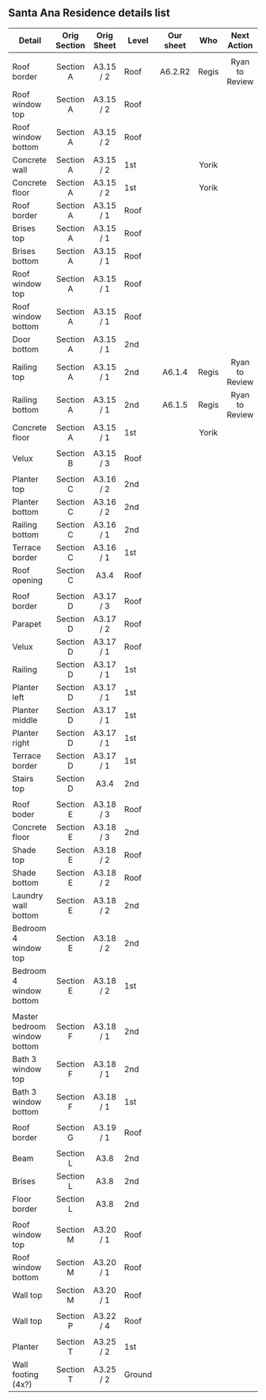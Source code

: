 ## Santa Ana Residence details list

| Detail                       | Orig Section | Orig Sheet | Level  | Our sheet | Who   | Next Action    |
| ---------------------------- |:------------:|:----------:| ------ |:---------:|:-----:|:--------------:|
|                              |              |            |        |           |       |                |
| Roof border                  | Section A    | A3.15 / 2  | Roof   | A6.2.R2   | Regis | Ryan to Review |
| Roof window top              | Section A    | A3.15 / 2  | Roof   |           |       |                |
| Roof window bottom           | Section A    | A3.15 / 2  | Roof   |           |       |                |
| Concrete wall                | Section A    | A3.15 /  2 | 1st    |           | Yorik |                |
| Concrete floor               | Section A    | A3.15 / 2  | 1st    |           | Yorik |                |
| Roof border                  | Section A    | A3.15 / 1  | Roof   |           |       |                |
| Brises top                   | Section A    | A3.15 / 1  | Roof   |           |       |                |
| Brises bottom                | Section A    | A3.15 / 1  | Roof   |           |       |                |
| Roof window top              | Section A    | A3.15 / 1  | Roof   |           |       |                |
| Roof window bottom           | Section A    | A3.15 / 1  | Roof   |           |       |                |
| Door bottom                  | Section A    | A3.15 / 1  | 2nd    |           |       |                |
| Railing top                  | Section A    | A3.15 / 1  | 2nd    | A6.1.4    | Regis | Ryan to Review |
| Railing bottom               | Section A    | A3.15 / 1  | 2nd    | A6.1.5    | Regis | Ryan to Review |
| Concrete floor               | Section A    | A3.15 / 1  | 1st    |           | Yorik |                |
|                              |              |            |        |           |       |                |
| Velux                        | Section B    | A3.15 / 3  | Roof   |           |       |                |
|                              |              |            |        |           |       |                |
| Planter top                  | Section C    | A3.16 / 2  | 2nd    |           |       |                |
| Planter bottom               | Section C    | A3.16 / 2  | 2nd    |           |       |                |
| Railing bottom               | Section C    | A3.16 / 1  | 2nd    |           |       |                |
| Terrace border               | Section C    | A3.16 / 1  | 1st    |           |       |                |
| Roof opening                 | Section C    | A3.4       | Roof   |           |       |                |
|                              |              |            |        |           |       |                |
| Roof border                  | Section D    | A3.17 / 3  | Roof   |           |       |                |
| Parapet                      | Section D    | A3.17 / 2  | Roof   |           |       |                |
| Velux                        | Section D    | A3.17 / 1  | Roof   |           |       |                |
| Railing                      | Section D    | A3.17 / 1  | 1st    |           |       |                |
| Planter left                 | Section D    | A3.17 / 1  | 1st    |           |       |                |
| Planter middle               | Section D    | A3.17 / 1  | 1st    |           |       |                |
| Planter right                | Section D    | A3.17 / 1  | 1st    |           |       |                |
| Terrace border               | Section D    | A3.17 / 1  | 1st    |           |       |                |
| Stairs top                   | Section D    | A3.4       | 2nd    |           |       |                |
|                              |              |            |        |           |       |                |
| Roof boder                   | Section E    | A3.18 / 3  | Roof   |           |       |                |
| Concrete floor               | Section E    | A3.18 / 3  | 2nd    |           |       |                |
| Shade top                    | Section E    | A3.18 / 2  | Roof   |           |       |                |
| Shade bottom                 | Section E    | A3.18 / 2  | Roof   |           |       |                |
| Laundry wall bottom          | Section E    | A3.18 / 2  | 2nd    |           |       |                |
| Bedroom 4 window top         | Section E    | A3.18 / 2  | 2nd    |           |       |                |
| Bedroom 4 window bottom      | Section E    | A3.18 / 2  | 1st    |           |       |                |
|                              |              |            |        |           |       |                |
| Master bedroom window bottom | Section F    | A3.18 / 1  | 2nd    |           |       |                |
| Bath 3 window top            | Section F    | A3.18 / 1  | 2nd    |           |       |                |
| Bath 3 window bottom         | Section F    | A3.18 / 1  | 1st    |           |       |                |
|                              |              |            |        |           |       |                |
| Roof border                  | Section G    | A3.19 / 1  | Roof   |           |       |                |
|                              |              |            |        |           |       |                |
| Beam                         | Section L    | A3.8       | 2nd    |           |       |                |
| Brises                       | Section L    | A3.8       | 2nd    |           |       |                |
| Floor border                 | Section L    | A3.8       | 2nd    |           |       |                |
|                              |              |            |        |           |       |                |
| Roof window top              | Section M    | A3.20 / 1  | Roof   |           |       |                |
| Roof window bottom           | Section M    | A3.20 / 1  | Roof   |           |       |                |
| Wall top                     | Section M    | A3.20 / 1  | Roof   |           |       |                |
|                              |              |            |        |           |       |                |
| Wall top                     | Section P    | A3.22 / 4  | Roof   |           |       |                |
|                              |              |            |        |           |       |                |
| Planter                      | Section T    | A3.25 / 2  | 1st    |           |       |                |
| Wall footing (4x?)           | Section T    | A3.25 / 2  | Ground |           |       |                |

